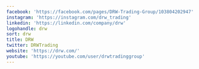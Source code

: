 ```yaml
---
facebook: 'https://facebook.com/pages/DRW-Trading-Group/103804202947'
instagram: 'https://instagram.com/drw_trading'
linkedin: 'https://linkedin.com/company/drw'
logohandle: drw
sort: drw
title: DRW
twitter: DRWTrading
website: 'https://drw.com/'
youtube: 'https://youtube.com/user/drwtradinggroup'
---
```


